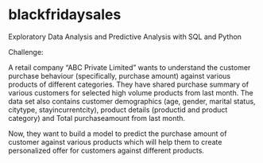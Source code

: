 # blackfridaysales

Exploratory Data Analysis and Predictive Analysis with SQL and Python

Challenge:

A retail company “ABC Private Limited” wants to understand the customer purchase behaviour 
(specifically, purchase amount) against various products of different categories. They have shared purchase summary
of various customers for selected high volume products from last month. The data set also contains customer demographics 
(age, gender, marital status, citytype, stayincurrentcity), product details (productid and product category) and Total purchaseamount from last month.

Now, they want to build a model to predict the purchase amount of customer against various products which will help 
them to create personalized offer for customers against different products.
